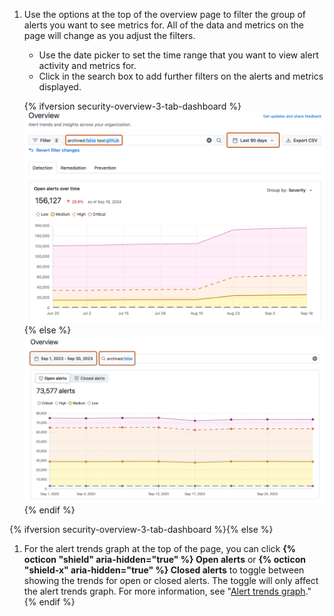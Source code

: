 1. Use the options at the top of the overview page to filter the group of alerts you want to see metrics for. All of the data and metrics on the page will change as you adjust the filters.
   * Use the date picker to set the time range that you want to view alert activity and metrics for.
   * Click in the search box to add further filters on the alerts and metrics displayed.

    {% ifversion security-overview-3-tab-dashboard %}![Screenshot of the overview page in security overview. Filtering options are outlined in dark orange, including the date picker and search field.](/assets/images/help/security-overview/security-overview-dashboard-filters-3-tab.png)
    {% else %}![Screenshot of the overview page in security overview. Filtering options are outlined in dark orange, including the date picker and search field.](/assets/images/help/security-overview/security-overview-dashboard-filters.png)
    {% endif %}

{% ifversion security-overview-3-tab-dashboard %}{% else %}
1. For the alert trends graph at the top of the page, you can click **{% octicon "shield" aria-hidden="true"  %} Open alerts** or **{% octicon "shield-x" aria-hidden="true"  %} Closed alerts** to toggle between showing the trends for open or closed alerts. The toggle will only affect the alert trends graph. For more information, see "[Alert trends graph](#alert-trends-graph)."
{% endif %}
